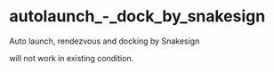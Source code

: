 # autolaunch_-_dock_by_snakesign
Auto launch, rendezvous and docking by Snakesign

will not work in existing condition.
